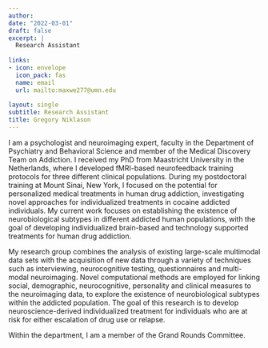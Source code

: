 ```yaml
---
author: 
date: "2022-03-01"
draft: false
excerpt: |
  Research Assistant
  
links:
- icon: envelope
  icon_pack: fas
  name: email
  url: mailto:maxwe277@umn.edu
  
layout: single
subtitle: Research Assistant
title: Gregory Niklason
---
```


I am a psychologist and neuroimaging expert, faculty in the Department of Psychiatry and Behavioral Science and member of the Medical Discovery Team on Addiction. I received my PhD from Maastricht University in the Netherlands, where I developed fMRI-based neurofeedback training protocols for three different clinical populations. During my postdoctoral training at Mount Sinai, New York, I focused on the potential for personalized medical treatments in human drug addiction, investigating novel approaches for individualized treatments in cocaine addicted individuals.
My current work focuses on establishing the existence of neurobiological subtypes in different addicted human populations, with the goal of developing individualized brain-based and technology supported treatments for human drug addiction.

My research group combines the analysis of existing large-scale multimodal data sets with the acquisition of new data through a variety of techniques such as interviewing, neurocognitive testing, questionnaires and multi-modal neuroimaging. Novel computational methods are employed for linking social, demographic, neurocognitive, personality and clinical measures to the neuroimaging data, to explore the existence of neurobiological subtypes within the addicted population. The goal of this research is to develop neuroscience-derived individualized treatment for individuals who are at risk for either escalation of drug use or relapse.

Within the department, I am a member of the Grand Rounds Committee.
